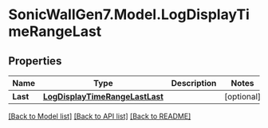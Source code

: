 # SonicWallGen7.Model.LogDisplayTimeRangeLast

## Properties

Name | Type | Description | Notes
------------ | ------------- | ------------- | -------------
**Last** | [**LogDisplayTimeRangeLastLast**](LogDisplayTimeRangeLastLast.md) |  | [optional] 

[[Back to Model list]](../README.md#documentation-for-models) [[Back to API list]](../README.md#documentation-for-api-endpoints) [[Back to README]](../README.md)

